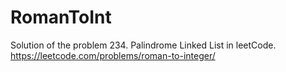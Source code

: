 # RomanToInt
Solution of the problem 234. Palindrome Linked List in leetCode.
https://leetcode.com/problems/roman-to-integer/
